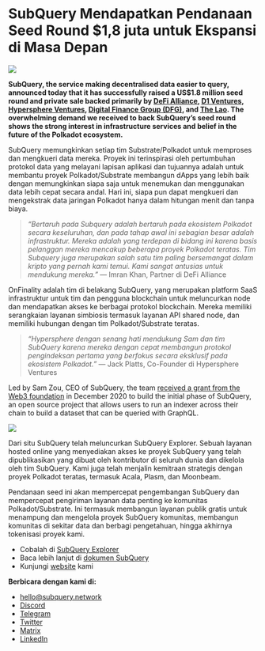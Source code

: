 # SubQuery Mendapatkan Pendanaan Seed Round $1,8 juta untuk Ekspansi di Masa Depan

![](https://miro.medium.com/max/1400/0*CrM8-LKRt3slWAsN)

**SubQuery, the service making decentralised data easier to query, announced today that it has successfully raised a US$1.8 million seed round and private sale backed primarily by [DeFi Alliance](https://defialliance.co/), [D1 Ventures](https://d1.ventures/), [Hypersphere Ventures](https://hypersphere.ventures/), [Digital Finance Group (DFG)](https://www.dfg.group/), and [The Lao](https://www.thelao.io/). The overwhelming demand we received to back SubQuery’s seed round shows the strong interest in infrastructure services and belief in the future of the Polkadot ecosystem.**

SubQuery memungkinkan setiap tim Substrate/Polkadot untuk memproses dan mengkueri data mereka. Proyek ini terinspirasi oleh pertumbuhan protokol data yang melayani lapisan aplikasi dan tujuannya adalah untuk membantu proyek Polkadot/Substrate membangun dApps yang lebih baik dengan memungkinkan siapa saja untuk menemukan dan menggunakan data lebih cepat secara andal. Hari ini, siapa pun dapat mengkueri dan mengekstrak data jaringan Polkadot hanya dalam hitungan menit dan tanpa biaya.

> _“Bertaruh pada Subquery adalah bertaruh pada ekosistem Polkadot secara keseluruhan, dan pada tahap awal ini sebagian besar adalah infrastruktur. Mereka adalah yang terdepan di bidang ini karena basis pelanggan mereka mencakup beberapa proyek Polkadot teratas. Tim Subquery juga merupakan salah satu tim paling bersemangat dalam kripto yang pernah kami temui. Kami sangat antusias untuk mendukung mereka.”_ — Imran Khan, Partner di DeFi Alliance

OnFinality adalah tim di belakang SubQuery, yang merupakan platform SaaS infrastruktur untuk tim dan pengguna blockchain untuk meluncurkan node dan mendapatkan akses ke berbagai protokol blockchain. Mereka memiliki serangkaian layanan simbiosis termasuk layanan API shared node, dan memiliki hubungan dengan tim Polkadot/Substrate teratas.

> _“Hypersphere dengan senang hati mendukung Sam dan tim SubQuery karena mereka dengan cepat membangun protokol pengindeksan pertama yang berfokus secara eksklusif pada ekosistem Polkadot.”_ — Jack Platts, Co-Founder di Hypersphere Ventures

Led by Sam Zou, CEO of SubQuery, the team [received a grant from the Web3 foundation](./20210207-SubQuery-Delivers-Its-Open-Source-SDK-Following-a-Web3-Foundation-Grant.md) in December 2020 to build the initial phase of SubQuery, an open source project that allows users to run an indexer across their chain to build a dataset that can be queried with GraphQL.

![](https://miro.medium.com/max/1000/0*kjspGYRr_BtMk015)

Dari situ SubQuery telah meluncurkan SubQuery Explorer. Sebuah layanan hosted online yang menyediakan akses ke proyek SubQuery yang telah dipublikasikan yang dibuat oleh kontributor di seluruh dunia dan dikelola oleh tim SubQuery. Kami juga telah menjalin kemitraan strategis dengan proyek Polkadot teratas, termasuk Acala, Plasm, dan Moonbeam.

Pendanaan seed ini akan mempercepat pengembangan SubQuery dan mempercepat pengiriman layanan data penting ke komunitas Polkadot/Substrate. Ini termasuk membangun layanan publik gratis untuk menampung dan mengelola proyek SubQuery komunitas, membangun komunitas di sekitar data dan berbagi pengetahuan, hingga akhirnya tokenisasi proyek kami.

- Cobalah di [SubQuery Explorer](https://explorer.subquery.network/)
- Baca lebih lanjut di [dokumen SubQuery](https://doc.subquery.network/)
- Kunjungi [website](https://subquery.network/) kami

**Berbicara dengan kami di:**

- [hello@subquery.network](mailto:hello@subquery.network)
- [Discord](https://discord.com/invite/78zg8aBSMG)
- [Telegram](https://t.me/subquerynetwork)
- [Twitter](https://twitter.com/subquerynetwork)
- [Matrix](https://matrix.to/#/#subquery:matrix.org)
- [LinkedIn](https://www.linkedin.com/company/subquery)
